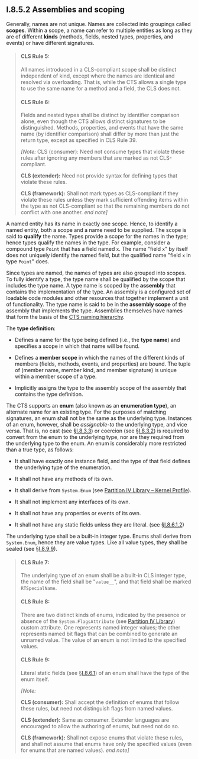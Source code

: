 ## I.8.5.2 Assemblies and scoping

Generally, names are not unique. Names are collected into groupings called **scopes**. Within a scope, a name can refer to multiple entities as long as they are of different **kinds** (methods, fields, nested types, properties, and events) or have different signatures.

> #### CLS Rule 5:
>
> All names introduced in a CLS-compliant scope shall be distinct independent of kind, except where the names are identical and resolved via overloading. That is, while the CTS allows a single type to use the same name for a method and a field, the CLS does not.
>
> #### CLS Rule 6:
>
> Fields and nested types shall be distinct by identifier comparison alone, even though the CTS allows distinct signatures to be distinguished. Methods, properties, and events that have the same name (by identifier comparison) shall differ by more than just the return type, except as specified in CLS Rule 39.
>
> _[Note:_ CLS (consumer): Need not consume types that violate these rules after ignoring any members that are marked as not CLS-compliant.
>
> **CLS (extender):** Need not provide syntax for defining types that violate these rules.
>
> **CLS (framework):** Shall not mark types as CLS-compliant if they violate these rules unless they mark sufficient offending items within the type as not CLS-compliant so that the remaining members do not conflict with one another. _end note]_

A named entity has its name in exactly one scope. Hence, to identify a named entity, both a scope and a name need to be supplied. The scope is said to **qualify** the name. Types provide a scope for the names in the type; hence types qualify the names in the type. For example, consider a compound type `Point` that has a field named `x`. The name "field `x`" by itself does not uniquely identify the named field, but the qualified name "field `x` in type `Point`" does.

Since types are named, the names of types are also grouped into scopes. To fully identify a type, the type name shall be qualified by the scope that includes the type name. A type name is scoped by the **assembly** that contains the implementation of the type. An assembly is a configured set of loadable code modules and other resources that together implement a unit of functionality. The type name is said to be in the **assembly scope** of the assembly that implements the type. Assemblies themselves have names that form the basis of the [CTS naming hierarchy](#todo-missing-hyperlink).

The **type definition**:

 * Defines a name for the type being defined (i.e., the **type name**) and specifies a scope in which that name will be found.

 * Defines a **member scope** in which the names of the different kinds of members (fields, methods, events, and properties) are bound. The tuple of (member name, member kind, and member signature) is unique within a member scope of a type.

 * Implicitly assigns the type to the assembly scope of the assembly that contains the type definition.

The CTS supports an **enum** (also known as an **enumeration type**), an alternate name for an existing type. For the purposes of matching signatures, an enum shall not be the same as the underlying type. Instances of an enum, however, shall be *assignable-to* the underlying type, and vice versa. That is, no cast (see §[I.8.3.3](i.8.3.3-casting.md)) or coercion (see §[I.8.3.2](i.8.3.2-coercion.md)) is required to convert from the enum to the underlying type, nor are they required from the underlying type to the enum. An enum is considerably more restricted than a true type, as follows:

 * It shall have exactly one instance field, and the type of that field defines the underlying type of the enumeration.

 * It shall not have any methods of its own.

 * It shall derive from `System.Enum` (see [Partition IV Library – Kernel Profile](#todo-missing-hyperlink)).

 * It shall not implement any interfaces of its own.

 * It shall not have any properties or events of its own. 

 * It shall not have any static fields unless they are literal. (see §[I.8.6.1.2](#todo-missing-hyperlink))

The underlying type shall be a built-in integer type. Enums shall derive from `System.Enum`, hence they are value types. Like all value types, they shall be sealed (see §[I.8.9.9](i.8.9.9-object-type-inheritance.md)).

> #### CLS Rule 7:
>
> The underlying type of an enum shall be a built-in CLS integer type, the name of the field shall be "`value__`", and that field shall be marked `RTSpecialName`.
>
> #### CLS Rule 8:
>
> There are two distinct kinds of enums, indicated by the presence or absence of the `System.FlagsAttribute` (see [Partition IV Library](#todo-missing-hyperlink)) custom attribute. One represents named integer values; the other represents named bit flags that can be combined to generate an unnamed value. The value of an enum is not limited to the specified values.
>
> #### CLS Rule 9:
>
> Literal static fields (see §[I.8.6.1](i.8.6.1-signatures.md)) of an enum shall have the type of the enum itself.
>
> _[Note:_
>
> **CLS (consumer):** Shall accept the definition of enums that follow these rules, but need not distinguish flags from named values.
>
> **CLS (extender):** Same as consumer. Extender languages are encouraged to allow the authoring of enums, but need not do so.
>
> **CLS (framework):** Shall not expose enums that violate these rules, and shall not assume that enums have only the specified values (even for enums that are named values). _end note]_
